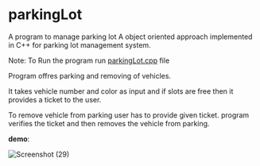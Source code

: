 # parkingLot
A program to manage parking lot
A object oriented approach implemented in C++ for parking lot management system.

Note: To Run the program run [parkingLot.cpp](https://github.com/hritic/parkingLot/blob/main/parkingLot.cpp) file

Program offres parking and removing of vehicles. 

It takes vehicle number and color as input and if slots are free then it provides a ticket to the user.

To remove vehicle from parking user has to provide given ticket. program verifies the ticket and then removes the vehicle from parking.

**demo**:

![Screenshot (29)](https://user-images.githubusercontent.com/76871957/166261772-714c4f45-6e43-4f3a-9f93-ccf12fec247b.png)
